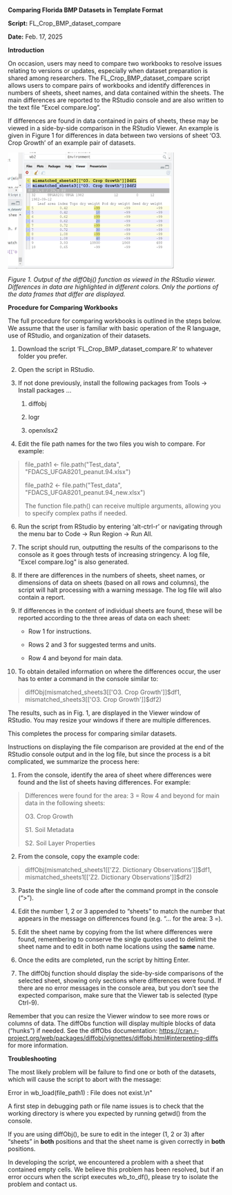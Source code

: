 **Comparing Florida BMP Datasets in Template Format**

**Script:** FL_Crop_BMP_dataset_compare

**Date:** Feb. 17, 2025

**Introduction**

On occasion, users may need to compare two workbooks to resolve issues
relating to versions or updates, especially when dataset preparation is
shared among researchers. The FL_Crop_BMP_dataset_compare script allows
users to compare pairs of workbooks and identify differences in numbers
of sheets, sheet names, and data contained within the sheets. The main
differences are reported to the RStudio console and are also written to
the text file “Excel compare.log”.

If differences are found in data contained in pairs of sheets, these may
be viewed in a side-by-side comparison in the RStudio Viewer. An example
is given in Figure 1 for differences in data between two versions of
sheet ‘O3. Crop Growth’ of an example pair of datasets.

<img src="Mismatch_view_only.png" style="width:4.0in;height:2.8in" />

*Figure 1. Output of the diffObj() function as viewed in the RStudio
viewer. Differences in data are highlighted in different colors. Only
the portions of the data frames that differ are displayed.*

**Procedure for Comparing Workbooks**

The full procedure for comparing workbooks is outlined in the steps
below. We assume that the user is familiar with basic operation of the R
language, use of RStudio, and organization of their datasets.

1. Download the script ‘FL_Crop_BMP_dataset_compare.R’ to whatever
   folder you prefer.

2. Open the script in RStudio.

3. If not done previously, install the following packages from Tools
   -\> Install packages …
   
   1. diffobj
   
   2. logr
   
   3. openxlsx2

4. Edit the file path names for the two files you wish to compare. For
   example:

> file_path1 \<- file.path("Test_data", "FDACS_UFGA8201_peanut.94.xlsx")
> 
> file_path2 \<- file.path("Test_data", "FDACS_UFGA8201_peanut.94_new.xlsx")
> 
> The function file.path() can receive multiple arguments, allowing you
> to specify complex paths if needed.

6. Run the script from RStudio by entering ‘alt-ctrl-r’ or navigating
   through the menu bar to Code -\> Run Region -\> Run All.

7. The script should run, outputting the results of the comparisons to
   the console as it goes through tests of increasing stringency. A log file, "Excel compare.log" is also generated.

8. If there are differences in the numbers of sheets, sheet names, or
   dimensions of data on sheets (based on all rows and columns), the
   script will halt processing with a warning message. The log file
   will also contain a report.

9. If differences in the content of individual sheets are found, these
   will be reported according to the three areas of data on each sheet:
   
   - Row 1 for instructions.
   
   - Rows 2 and 3 for suggested terms and units.
   
   - Row 4 and beyond for main data.

10. To obtain detailed information on where the differences occur, the
    user has to enter a command in the console similar to:

> diffObj(mismatched_sheets3\[\['O3. Crop Growth'\]\]\$df1,
> mismatched_sheets3\[\['O3. Crop Growth'\]\]\$df2)

The results, such as in Fig. 1, are displayed in the Viewer window of
RStudio. You may resize your windows if there are multiple differences.

This completes the process for comparing similar datasets.

Instructions on displaying the file comparison are provided at the end
of the RStudio console output and in the log file, but since the process
is a bit complicated, we summarize the process here:

1. From the console, identify the area of sheet where differences were
   found and the list of sheets having differences. For example:

> Differences were found for the area: 3 = Row 4 and beyond for main
> data in the following sheets:
> 
> O3. Crop Growth
> 
> S1. Soil Metadata
> 
> S2. Soil Layer Properties

2. From the console, copy the example code:

> diffObj(mismatched_sheets1\[\['Z2. Dictionary Observations'\]\]\$df1,
> mismatched_sheets1\[\['Z2. Dictionary Observations'\]\]\$df2)

3. Paste the single line of code after the command prompt in the
   console (“\>”).

4. Edit the number 1, 2 or 3 appended to “sheets” to match
   the number that appears in the message on differences found (e.g. “…
   for the area: 3 =).

5. Edit the sheet name by copying from the list where differences were
   found, remembering to conserve the single quotes used to delimit the
   sheet name and to edit in both name locations using the **same**
   name.

6. Once the edits are completed, run the script by hitting Enter.

7. The diffObj function should display the side-by-side comparisons of
   the selected sheet, showing only sections where differences were
   found. If there are no error messages in the console area, but you don’t see
   the expected comparison, make sure that the Viewer tab is selected
   (type Ctrl-9).

Remember that you can resize the Viewer window to see more rows or
columns of data. The diffObs function will display multiple blocks of
data (“hunks”) if needed. See the diffObs documentation:
<https://cran.r-project.org/web/packages/diffobj/vignettes/diffobj.html#interpreting-diffs>
for more information.

**Troubleshooting**

The most likely problem will be failure to find one or both of the datasets, which will cause the script to abort with the message:

Error in wb_load(file_path1) : File does not exist.\n"

A first step in debugging path or file name issues is to check that the working directory is where you expected by running getwd() from the console.

If you are using diffObj(), be sure to edit in the integer (1, 2 or 3) after “sheets” in **both** positions and that the sheet name is given correctly in **both** positions.

In developing the script, we encountered a problem with a sheet that contained empty cells. We believe this problem has been resolved, but if an error occurs when the script executes wb_to_df(), please try to isolate the problem and contact us.
